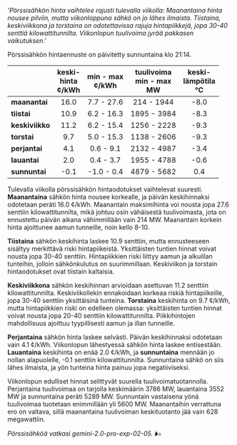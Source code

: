 *'Pörssisähkön hinta vaihtelee rajusti tulevalla viikolla: Maanantaina hinta nousee pilviin, mutta viikonloppuna sähkö on jo lähes ilmaista. Tiistaina, keskiviikkona ja torstaina on odotettavissa rajuja hintapiikkejä, jopa 30-40 senttiä kilowattitunnilta. Viikonlopun tuulivoima jyrää pakkasen vaikutuksen.'*


Pörssisähkön hintaennuste on päivitetty sunnuntaina klo 21:14.

|    | keski-<br>hinta<br>¢/kWh | min - max<br>¢/kWh | tuulivoima<br>min - max<br>MW | keski-<br>lämpötila<br>°C |
|:-------------|:----------------:|:----------------:|:-------------:|:-------------:|
| **maanantai**   | 16.0  | 7.7 - 27.6  | 214 - 1944  | -8.0  |
| **tiistai**    | 10.9  | 6.2 - 16.3  | 1895 - 3984 | -8.3  |
| **keskiviikko** | 11.2  | 6.2 - 15.4  | 1256 - 2228 | -9.3  |
| **torstai**   | 9.7   | 5.0 - 15.3  | 1138 - 2606 | -9.3  |
| **perjantai**  | 4.1   | 0.6 - 9.1   | 2132 - 4987 | -3.4  |
| **lauantai**   | 2.0   | 0.4 - 3.7   | 1955 - 4788 | -0.6  |
| **sunnuntai**  | -0.1  | -1.0 - 0.4  | 4879 - 5682 | 0.4   |

Tulevalla viikolla pörssisähkön hintaodotukset vaihtelevat suuresti. **Maanantaina** sähkön hinta nousee korkealle, ja päivän keskihinnaksi odotetaan peräti 16.0 ¢/kWh. Maanantain maksimihinta voi nousta jopa 27.6 senttiin kilowattitunnilta, mikä johtuu osin vähäisestä tuulivoimasta, jota on ennustettu päivän aikana vähimmillään vain 214 MW. Maanantain korkein hinta ajoittunee aamun tunneille, noin kello 8-10.

**Tiistaina** sähkön keskihinta laskee 10.9 senttiin, mutta ennusteeseen sisältyy merkittävä riski hintapiikeistä. Yksittäisten tuntien hinnat voivat nousta jopa 30-40 senttiin. Hintapiikkien riski liittyy aamun ja alkuillan tunteihin, jolloin sähkönkulutus on suurimmillaan. Keskiviikon ja torstain hintaodotukset ovat tiistain kaltaisia.

**Keskiviikkona** sähkön keskihinnan arvioidaan asettuvan 11.2 senttiin kilowattitunnilta. Keskiviikollekin ennakoidaan korkeaa riskiä hintapiikeille, jopa 30-40 senttiin yksittäisinä tunteina. **Torstaina** keskihinta on 9.7 ¢/kWh, mutta hintapiikkien riski on edelleen olemassa: yksittäisten tuntien hinnat voivat nousta jopa 20-40 senttiin kilowattitunnilta. Piikkihintojen mahdollisuus ajoittuu tyypillisesti aamun ja illan tunneille.

**Perjantaina** sähkön hinta laskee selvästi. Päivän keskihinnaksi odotetaan vain 4.1 ¢/kWh. Viikonlopun lähestyessä sähkön hinta laskee entisestään. **Lauantaina** keskihinta on enää 2.0 ¢/kWh, ja **sunnuntaina** mennään jo nollan alapuolelle, -0.1 senttiin kilowattitunnilta. Sunnuntaina sähkö on siis lähes ilmaista, ja yön tunteina hinta painuu jopa negatiiviseksi.

Viikonlopun edulliset hinnat selittyvät suurella tuulivoimatuotannolla. Perjantaina tuulivoimaa on tarjolla keskimäärin 3786 MW, lauantaina 3552 MW ja sunnuntaina peräti 5289 MW. Sunnuntain vastaisena yönä tuulivoimaa tuotetaan enimmillään yli 5600 MW. Maanantaihin verrattuna ero on valtava, sillä maanantaina tuulivoiman keskituotanto jää vain 628 megawattiin.

*Pörssisähköä vatkasi gemini-2.0-pro-exp-02-05.* 🌬️

